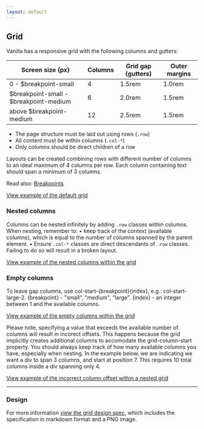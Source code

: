 ```yaml
---
layout: default
---
```


## Grid

Vanilla has a responsive grid with the following columns and gutters:

| Screen size (px)                       | Columns | Grid gap (gutters) | Outer margins |
| -------------------------------------- | ------- | ------------------ | ------------- |
| 0 - $breakpoint-small                  | 4       | 1.5rem             | 1.0rem        |
| $breakpoint-small - $breakpoint-medium | 6       | 2.0rem             | 1.5rem        |
| above $breakpoint-medium               | 12      | 2.5rem             | 1.5rem        |

- The page structure must be laid out using rows (`.row`)
- All content must be within columns (`.col-*`)
- Only columns should be direct children of a row

Layouts can be created combining rows with different number of columns to an ideal maximum of 4 columns per row. Each column containing text should span a minimum of 3 columns.

Read also: [Breakpoints](/en/settings/breakpoint-settings)

<a href="/examples/patterns/grid/default/"
    class="js-example">
View example of the default grid
</a>

### Nested columns

Columns can be nested infinitely by adding `.row` classes within columns. When nesting, remember to:
• keep track of the context (available columns), which is equal to the number of columns spanned by the parent element.
• Ensure `.col-*` classes are direct descendants of `.row` classes. Failing to do so will result in a broken layout.

<a href="/examples/patterns/grid/nested/"
    class="js-example">
View example of the nested columns within the grid
</a>

### Empty columns

To leave gap columns, use col-start-{breakpoint}{index}, e.g.: col-start-large-2.
{breakpoint} - "small", "medium", "large".
{index} - an integer between 1 and the available columns.

<a href="/examples/patterns/grid/empty-columns/"
    class="js-example">
View example of the empty columns within the grid
</a>

Please note, specifying a value that exceeds the available number of columns will result in incorect offsets. This happens because the grid implicitly creates additional columns to accomodate the grid-column-start property. You should always keep track of how many available columns you have, especially when nesting. In the example below, we are indicating we want a div to span 3 columns, and start at position 7. This requires 10 total columns inside a div spanning only 4.

<a href="/examples/patterns/grid/incorrect-usage-of-empty-columns/"
    class="js-example">
View example of the incorrect column offset within a nested grid
</a>

<hr />

### Design

For more information [view the grid design spec](https://github.com/ubuntudesign/vanilla-design/tree/master/Grid), which includes the specification in markdown format and a PNG image.
